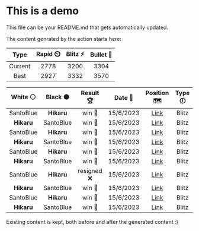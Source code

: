 # This is a demo

This file can be your README.md that gets automatically updated.

The content genrated by the action starts here:

<!--START_SECTION:chessStats-->
<!-- Automatically generated with https://github.com/Balastrong/chess-stats-action -->

| Type | Rapid ⏲️ | Blitz ⚡ | Bullet 🔫 |
|:---:|:---:|:---:|:---:|
| Current | 2778 | 3200 | 3304 |
| Best | 2927 | 3332 | 3570 |

| White ⚪ | Black ⚫ | Result 🏆 | Date 📅 | Position 🗺️ | Type 🕕 |
|:---:|:---:|:---:|:---:|:---:|:---:|
| SantoBlue | **Hikaru** | win 🥇 | 15/6/2023 | <a href="http://www.ee.unb.ca/cgi-bin/tervo/fen.pl?select=5bk1/8/p6p/1p4p1/5p2/P1PNr2P/5KP1/3R4 w - -">Link</a> | Blitz |
| **Hikaru** | SantoBlue | win 🥇 | 15/6/2023 | <a href="http://www.ee.unb.ca/cgi-bin/tervo/fen.pl?select=4r3/1p1P2k1/1p6/p7/7P/6P1/PP3RK1/8 b - -">Link</a> | Blitz |
| SantoBlue | **Hikaru** | win 🥇 | 15/6/2023 | <a href="http://www.ee.unb.ca/cgi-bin/tervo/fen.pl?select=2q2rk1/4ppb1/p5p1/1p4Bp/6PP/1r3P2/N4Q2/1K1R3R w - -">Link</a> | Blitz |
| **Hikaru** | SantoBlue | win 🥇 | 15/6/2023 | <a href="http://www.ee.unb.ca/cgi-bin/tervo/fen.pl?select=8/2k2P1p/2n5/8/p4P2/P5N1/2q3PP/6BK b - -">Link</a> | Blitz |
| SantoBlue | **Hikaru** | win 🥇 | 15/6/2023 | <a href="http://www.ee.unb.ca/cgi-bin/tervo/fen.pl?select=2q4K/8/R7/6k1/8/8/8/8 w - -">Link</a> | Blitz |
| **Hikaru** | SantoBlue | win 🥇 | 15/6/2023 | <a href="http://www.ee.unb.ca/cgi-bin/tervo/fen.pl?select=r4r1k/pbp1q1bp/1pnp1np1/3N2N1/2B1P2Q/7P/PPP3P1/R1B2RK1 b - -">Link</a> | Blitz |
| SantoBlue | **Hikaru** | resigned ❌ | 15/6/2023 | <a href="http://www.ee.unb.ca/cgi-bin/tervo/fen.pl?select=6k1/4Rr2/p3Qnp1/1p1P3p/1P1q3P/5BP1/P5K1/8 b - -">Link</a> | Blitz |
| **Hikaru** | SantoBlue | win 🥇 | 15/6/2023 | <a href="http://www.ee.unb.ca/cgi-bin/tervo/fen.pl?select=5rn1/2p1b2k/1q4pp/4P3/2P5/2nPBNNP/5QP1/5RK1 b - -">Link</a> | Blitz |
| SantoBlue | **Hikaru** | win 🥇 | 15/6/2023 | <a href="http://www.ee.unb.ca/cgi-bin/tervo/fen.pl?select=5rk1/1p3pb1/4p1pp/3pn3/p2r3P/P5PQ/1q3PBN/2R1R1K1 w - -">Link</a> | Blitz |
| **Hikaru** | SantoBlue | win 🥇 | 15/6/2023 | <a href="http://www.ee.unb.ca/cgi-bin/tervo/fen.pl?select=6k1/5n1p/3p3q/P2N1p2/2P1rP2/1P3Q1P/6P1/3R2K1 b - -">Link</a> | Blitz |

<!--END_SECTION:chessStats-->

Existing content is kept, both before and after the generated content :)
